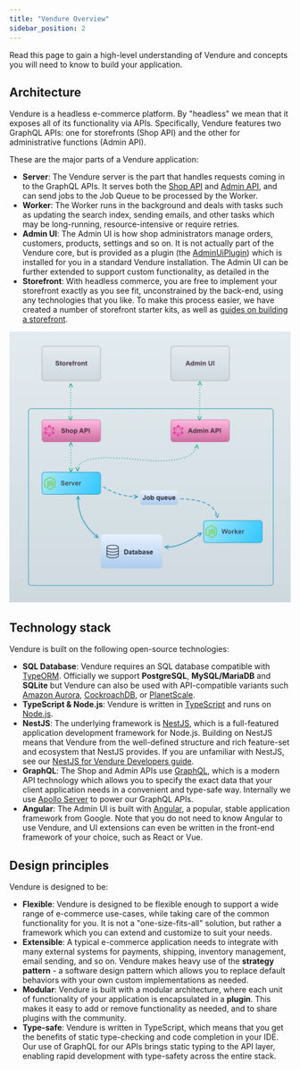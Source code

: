 ```yaml
---
title: "Vendure Overview"
sidebar_position: 2
---
```


Read this page to gain a high-level understanding of Vendure and concepts you will need to know to build your application.

## Architecture

Vendure is a headless e-commerce platform. By "headless" we mean that it exposes all of its functionality via APIs. Specifically, Vendure features two GraphQL APIs: one for storefronts (Shop API) and the other for administrative functions (Admin API).

These are the major parts of a Vendure application:

* **Server**: The Vendure server is the part that handles requests coming in to the GraphQL APIs. It serves both the [Shop API](/reference/graphql-api/shop/queries) and [Admin API](/reference/graphql-api/admin/queries), and can send jobs to the Job Queue to be processed by the Worker.
* **Worker**: The Worker runs in the background and deals with tasks such as updating the search index, sending emails, and other tasks which may be long-running, resource-intensive or require retries.
* **Admin UI**: The Admin UI is how shop administrators manage orders, customers, products, settings and so on. It is not actually part of the Vendure core, but is provided as a plugin (the [AdminUiPlugin](reference/typescript-api/core-plugins/admin-ui-plugin/)) which is installed for you in a standard Vendure installation. The Admin UI can be further extended to support custom functionality, as detailed in the 
* **Storefront**: With headless commerce, you are free to implement your storefront exactly as you see fit, unconstrained by the back-end, using any technologies that you like. To make this process easier, we have created a number of storefront starter kits, as well as [guides on building a storefront](/guides/storefront/building-a-storefront/).

![./Vendure_docs-architecture.webp](./Vendure_docs-architecture.webp) 

## Technology stack

Vendure is built on the following open-source technologies:

- **SQL Database**: Vendure requires an SQL database compatible with [TypeORM](https://typeorm.io/). Officially we support **PostgreSQL**, **MySQL/MariaDB** and **SQLite** but Vendure can also be used with API-compatible variants such [Amazon Aurora](https://aws.amazon.com/rds/aurora/), [CockroachDB](https://www.cockroachlabs.com/), or [PlanetScale](https://planetscale.com/).
- **TypeScript & Node.js**: Vendure is written in [TypeScript](https://www.typescriptlang.org/) and runs on [Node.js](https://nodejs.org).
- **NestJS**: The underlying framework is [NestJS](https://nestjs.com/), which is a full-featured application development framework for Node.js. Building on NestJS means that Vendure from the well-defined structure and rich feature-set and ecosystem that NestJS provides. If you are unfamiliar with NestJS, see our [NestJS for Vendure Developers guide](TODO).
- **GraphQL**: The Shop and Admin APIs use [GraphQL](https://graphql.org/), which is a modern API technology which allows you to specify the exact data that your client application needs in a convenient and type-safe way. Internally we use [Apollo Server](https://www.apollographql.com/docs/apollo-server/) to power our GraphQL APIs.
- **Angular**: The Admin UI is built with [Angular](https://angular.io/), a popular, stable application framework from Google. Note that you do not need to know Angular to use Vendure, and UI extensions can even be written in the front-end framework of your choice, such as React or Vue.

## Design principles

Vendure is designed to be:

- **Flexible**: Vendure is designed to be flexible enough to support a wide range of e-commerce use-cases, while taking care of the common functionality for you. It is not a "one-size-fits-all" solution, but rather a framework which you can extend and customize to suit your needs.
- **Extensible**: A typical e-commerce application needs to integrate with many external systems for payments, shipping, inventory management, email sending, and so on. Vendure makes heavy use of the **strategy pattern** - a software design pattern which allows you to replace default behaviors with your own custom implementations as needed.
- **Modular**: Vendure is built with a modular architecture, where each unit of functionality of your application is encapsulated in a **plugin**. This makes it easy to add or remove functionality as needed, and to share plugins with the community.
- **Type-safe**: Vendure is written in TypeScript, which means that you get the benefits of static type-checking and code completion in your IDE. Our use of GraphQL for our APIs brings static typing to the API layer, enabling rapid development with type-safety across the entire stack.


